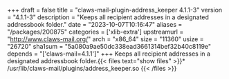 +++
draft = false
title = "claws-mail-plugin-address_keeper 4.1.1-3"
version = "4.1.1-3"
description = "Keeps all recipient addresses in a designated addressbook folder."
date = "2023-10-07T10:16:47"
aliases = "/packages/200875"
categories = ['xlib-extra']
upstreamurl = "http://www.claws-mail.org/"
arch = "x86_64"
size = "11360"
usize = "26720"
sha1sum = "5a080a9ae50dc338ead3661314bef32b40c8119e"
depends = "['claws-mail=4.1.1']"
+++
Keeps all recipient addresses in a designated addressbook folder.{{< files text="show files" >}}* /usr/lib/claws-mail/plugins/address_keeper.so
{{< /files >}}